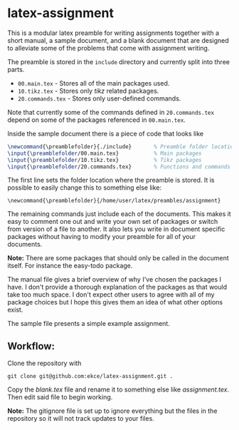 # latex-assignment
This is a modular latex preamble for writing assignments together with a short manual, a sample document, and a blank document that are designed to alleviate some of the problems that come with assignment writing.

The preamble is stored in the `include` directory and currently split into three parts.
* `00.main.tex` - Stores all of the main packages used.
* `10.tikz.tex` - Stores only *tikz* related packages.
* `20.commands.tex` - Stores only user-defined commands.

Note that currently some of the commands defined in `20.commands.tex` depend on some of the packages referenced in `00.main.tex`.

Inside the sample document there is a piece of code that looks like
```tex
\newcommand{\preamblefolder}{./include}       % Preamble folder location
\input{\preamblefolder/00.main.tex}           % Main packages
\input{\preamblefolder/10.tikz.tex}           % Tikz packages
\input{\preamblefolder/20.commands.tex}       % Functions and commands
```
The first line sets the folder location where the preamble is stored. It is possible to easily change this to something else like:
```
\newcommand{\preamblefolder}{/home/user/latex/preambles/assignment}
```
The remaining commands just include each of the documents. This makes it easy to comment one out and write your own set of packages or switch from version of a file to another. It also lets you write in document specific packages without having to modify your preamble for all of your documents.

**Note:** There are some packages that should only be called in the document itself. For instance the easy-todo package.

The manual file gives a brief overview of why I've chosen the packages I have. I don't provide a thorough explanation of the packages as that would take too much space. I don't expect other users to agree with all of my package choices but I hope this gives them an idea of what other options exist.

The sample file presents a simple example assignment.

## Workflow:
Clone the repository with
```
git clone git@github.com:ekce/latex-assignment.git .
```
Copy the *blank.tex* file and rename it to something else like *assignment.tex*. Then edit said file to begin working.

**Note:** The gitignore file is set up to ignore everything but the files in the repository so it will not track updates to your files.
